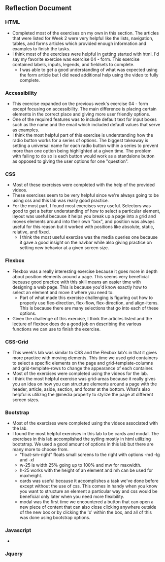 ## Reflection Document

### HTML

- Completed most of the exercises on my own in this section. The articles that were listed for Week 2 were very helpful like the lists, navigation, tables, and forms articles which provided enough information and examples to finish the tasks.
- I think most of the exercises were helpful in getting started with html. I'd say my favorite exercise was exercise 04 - form. This exercise contained labels, inputs, legends, and fieldsets to complete.
  - I was able to get a good understanding of what was expected using the form article but I did need additional help using the video to fully complete.

### Accessibility

- This exercise expanded on the previous week's exercise 04 - form except focusing on accessibility. The main difference is placing certain elements in the correct place and giving more user friendly options.
- One of the required features was to include default text for input boxes such as the name and the email which included default values that serve as examples.
- I think the most helpful part of this exercise is understanding how the radio button works for a series of options. The biggest takeaway is setting a universal name for each radio button within a series to prevent more than one option being highlighted at a given time. The problem with failing to do so is each button would work as a standalone button as opposed to giving the user options for one "question".

### CSS

- Most of these exercises were completed with the help of the provided videos.
- These exercises seem to be very helpful since we're always going to be using css and this lab was really good practice.
- For the most part, I found most exercises very useful. Selectors was good to get a better understanding of how to select a particular element, layout was useful because it helps you break up a page into a grid and moves elements around into their own "box", and position was always useful for this reason but it worked with positions like absolute, static, relative, and fixed.
  - I think the most useful exercise was the media queries one because it gave a good insight on the navbar while also giving practice on setting new behavior at a given screen size.

### Flexbox

- Flexbox was a really interesting exercise because it goes more in depth about position elements around a page. This seems very beneficial because good practice with this skill means an easier time with designing a web page. This is because you'd know exactly how to select an element and move it where you need to.
  - Part of what made this exercise challenging is figuring out how to properly use flex-direction, flex-flow, flex-direction, and align-items. This is because there are many selections that go into each of these options.
- Given the challenge of this exercise, I think the articles listed and the lecture of flexbox does do a good job on describing the various functions we can use to finish the exercise.

### CSS-Grid

- This week's lab was similar to CSS and the Flexbox lab's in that it gives more practice with moving elements. This time we used grid containers to select a specific elements on the page and grid-template-columns and grid-template-rows to change the appearance of each container.
- Most of the exercises were completed using the videos for the lab.
- I think the most helpful exercise was grid-areas because it really gives you an idea on how you can structure elements around a page with the header, article, aside, section, and footer at the bottom. What's also helpful is utilizng the @media property to stylize the page at different screen sizes.

### Bootstrap

- Most of the exercises were completed using the videos associated with the lab.
- I found the most helpful exercises in this lab to be cards and modal. The exercises in this lab accomplished the sytling mostly in html utilizing bootstrap. We used a good amount of options in this lab but there are many more to choose from.
  - "float-sm-right" floats small screens to the right with options -md -lg and -xl
  - w-25 is width 25% going up to 100% and mw for maxwidth.
  - h-25 works with the height of an element and mh can be used for maxheight.
  - cards was useful because it accomplishes a task we've done before except without the use of css. This comes in handy when you know you want to structure an element a particular way and css would be beneficial only later when you need more flexibility.
  - modal was the first time we encountered a button that can open a new piece of content that can also close clicking anywhere outside of the new box or by clicking the 'x' within the box, and all of this was done using bootstrap options.

### Javascript

-

### Jquery
